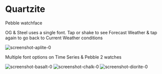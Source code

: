 # Quartzite
Pebble watchface

OG & Steel uses a single font. Tap or shake to see Forecast Weather & tap again to go back to Current Weather conditions

![screenshot-aplite-0](https://user-images.githubusercontent.com/39700835/119257624-00691880-bbbe-11eb-8e63-1865ca49adb9.gif)

Multiple font options on Time Series & Pebble 2 watches

![screenshot-basalt-0](https://user-images.githubusercontent.com/39700835/119257626-03640900-bbbe-11eb-9658-eb0b4d20ccdc.gif)
![screenshot-chalk-0](https://user-images.githubusercontent.com/39700835/119257650-2098d780-bbbe-11eb-8744-2d343cf2a1b0.gif)
![screenshot-diorite-0](https://user-images.githubusercontent.com/39700835/119257652-21ca0480-bbbe-11eb-8e5d-0a96f3085924.gif)
